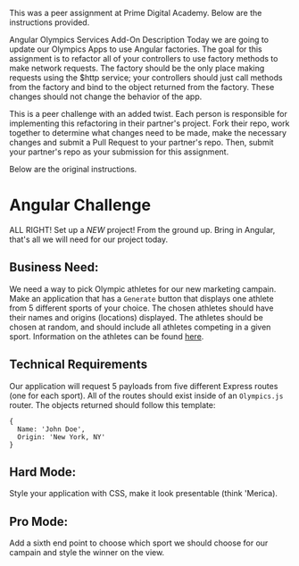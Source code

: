This was a peer assignment at Prime Digital Academy. Below are the instructions provided.

Angular Olympics Services Add-On
Description
Today we are going to update our Olympics Apps to use Angular factories. The goal for this assignment is to refactor all of your controllers to use factory methods to make network requests. The factory should be the only place making requests using the $http service; your controllers should just call methods from the factory and bind to the object returned from the factory. These changes should not change the behavior of the app.

This is a peer challenge with an added twist. Each person is responsible for implementing this refactoring in their partner's project. Fork their repo, work together to determine what changes need to be made, make the necessary changes and submit a Pull Request to your partner's repo. Then, submit your partner's repo as your submission for this assignment.




Below are the original instructions.

# Angular Challenge

ALL RIGHT! Set up a *NEW* project! From the ground up.
Bring in Angular, that's all we will need for our project today.

## Business Need:
We need a way to pick Olympic athletes for our new marketing campain. Make an application that has a `Generate` button that displays one athlete from 5 different sports of your choice. The chosen athletes should have their names and origins (locations) displayed. The athletes should be chosen at random, and should include all athletes competing in a given sport. Information on the athletes can be found [here](http://www.teamusa.org/road-to-rio-2016/team-usa/athletes).


## Technical Requirements
Our application will request 5 payloads from five different Express routes (one for each sport). All of the routes should exist inside of an `Olympics.js` router. The objects returned should follow this template:

    {
      Name: 'John Doe',
      Origin: 'New York, NY'
    }

## Hard Mode:
Style your application with CSS, make it look presentable (think 'Merica).

## Pro Mode:
Add a sixth end point to choose which sport we should choose for our campain and style the winner on the view.
